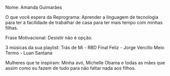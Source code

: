 Nome: Amanda Guimarães

O que você espera da Reprograma: Aprender a linguagem de tecnologia para ter a facilidade de trabalhar de casa para ter mais tempo com minhas filhas.

Frase Motivacional: Desistir não é opção.

3 músicas da sua playlist: Trás de Mi - RBD
Final Feliz - Jorge Vercillo
Meio Termo - Luan Santana

Mulheres que te inspiram: Minha avó, Michelle Obama e todas as mães que assim como eu fazem de tudo para não faltar nada aos filhos.
